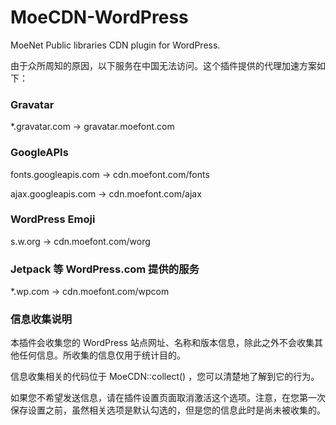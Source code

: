 # MoeCDN-WordPress
MoeNet Public libraries CDN plugin for WordPress.

由于众所周知的原因，以下服务在中国无法访问。这个插件提供的代理加速方案如下：

### Gravatar 

*.gravatar.com -> gravatar.moefont.com

### GoogleAPIs

fonts.googleapis.com -> cdn.moefont.com/fonts

ajax.googleapis.com -> cdn.moefont.com/ajax

### WordPress Emoji

s.w.org -> cdn.moefont.com/worg

### Jetpack 等 WordPress.com 提供的服务

*.wp.com -> cdn.moefont.com/wpcom

### 信息收集说明

本插件会收集您的 WordPress 站点网址、名称和版本信息，除此之外不会收集其他任何信息。所收集的信息仅用于统计目的。

信息收集相关的代码位于 MoeCDN::collect() ，您可以清楚地了解到它的行为。

如果您不希望发送信息，请在插件设置页面取消激活这个选项。注意，在您第一次保存设置之前，虽然相关选项是默认勾选的，但是您的信息此时是尚未被收集的。
